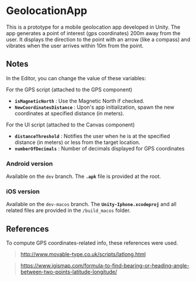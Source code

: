 # GeolocationApp
This is a prototype for a mobile geolocation app developed in Unity. The app generates a point of interest (gps coordinates) 200m away from the user. It displays the
direction to the point with an arrow (like a compass) and vibrates when the user arrives within 10m from the point.

## Notes
In the Editor, you can change the value of these variables:

For the GPS script (attached to the GPS component)
- __`isMagneticNorth`__ : Use the Magnetic North if checked.
- __`NewCoordinatesDistance`__ : Upon's app initialization, spawn the new coordinates at specified distance (in meters).

For the UI script (attached to the Canvas component)
- __`distanceThreshold`__ : Notifies the user when he is at the specified distance (in meters) or less from the target location.
- __`numberOfDecimals`__ : Number of decimals displayed for GPS coordinates

### Android version
Available on the `dev` branch.
The __`.apk`__ file is provided at the root.

### iOS version
Available on the `dev-macos` branch.
The __`Unity-Iphone.xcodeproj`__ and all related files are provided in the `/build_macos` folder.

## References
To compute GPS coordinates-related info, these references were used.

> http://www.movable-type.co.uk/scripts/latlong.html

> https://www.igismap.com/formula-to-find-bearing-or-heading-angle-between-two-points-latitude-longitude/